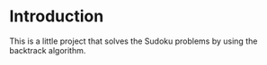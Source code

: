 # Introduction
This is a little project that solves the Sudoku problems by using the backtrack algorithm. 